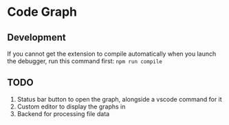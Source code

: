 # Code Graph

## Development

If you cannot get the extension to compile automatically when you launch the debugger, run this command first: `npm run compile`

## TODO

1. Status bar button to open the graph, alongside a vscode command for it
1. Custom editor to display the graphs in
1. Backend for processing file data

